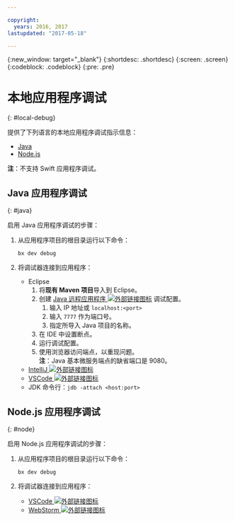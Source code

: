```yaml
---

copyright:
  years: 2016, 2017
lastupdated: "2017-05-18"

---
```

{:new_window: target="_blank"}
{:shortdesc: .shortdesc}
{:screen: .screen}
{:codeblock: .codeblock}
{:pre: .pre}

# 本地应用程序调试
{: #local-debug}

提供了下列语言的本地应用程序调试指示信息：

* [Java](#java)
* [Node.js](#node)

**注**：不支持 Swift 应用程序调试。

## Java 应用程序调试
{: #java}

启用 Java 应用程序调试的步骤：

1. 从应用程序项目的根目录运行以下命令：

	`bx dev debug`

2. 将调试器连接到应用程序：

	* Eclipse
      1. 将**现有 Maven 项目**导入到 Eclipse。
      2. 创建 [Java 远程应用程序 ![外部链接图标](../icons/launch-glyph.svg "外部链接图标")](http://help.eclipse.org/neon/index.jsp?topic=%2Forg.eclipse.jdt.doc.user%2Ftasks%2Ftask-remotejava_launch_config.htm "外部链接图标") 调试配置。
      		1. 输入 IP 地址或 `localhost:<port>`  
      		2. 输入 `7777` 作为端口号。
      		3. 指定所导入 Java 项目的名称。
      6. 在 IDE 中设置断点。
      7. 运行调试配置。
      8. 使用浏览器访问端点，以重现问题。  
	   **注**：Java 基本微服务端点的缺省端口是 9080。
	* [IntelliJ ![外部链接图标](../icons/launch-glyph.svg "外部链接图标")](https://www.jetbrains.com/help/idea/2016.3/run-debug-configuration-remote.html "外部链接图标")
	* [VSCode ![外部链接图标](../icons/launch-glyph.svg "外部链接图标")](https://marketplace.visualstudio.com/items?itemName=donjayamanne.javadebugge "外部链接图标")
	* JDK 命令行：`jdb -attach <host:port>`

## Node.js 应用程序调试

{: #node}

启用 Node.js 应用程序调试的步骤：

1. 从应用程序项目的根目录运行以下命令：

	`bx dev debug`

2. 将调试器连接到应用程序：
	* [VSCode ![外部链接图标](../icons/launch-glyph.svg "外部链接图标")](https://blog.docker.com/2016/07/live-debugging-docker/ "外部链接图标")
	* [WebStorm ![外部链接图标](../icons/launch-glyph.svg "外部链接图标")](https://blog.alexseifert.com/2016/10/25/debugging-node-js-in-a-docker-container-with-webstorm/ "外部链接图标")


<!--
## Swift application debugging - content from mike tunnicliffe
{: #swift}

Steps to enable debug for a Swift application:  

1. On the App server (or system where the Swift application will execute), you should start the 'lldb server':
 - `lldb-server platform -->
<!-- listen <port number>`
2. On the App server, build the Kitura-based server application using the debug configuration:
 - `swift build debug`
3. On the App server, start the Kitura-based server application:
 - `./build/debug/Kitura-Starter`
4. On the client system (also known as the host system), start the 'lldb client':
 - `lldb`
5. Configure lldb client to connect to lldb-server:
 - `(lldb) platform select remote-linux`
 - `(lldb) platform connect connect://<ip address server>:<port number server>`
6. Execute commands to debug remote program:
 - `(lldb) process attach -->
<!--pid 3626`
-->
